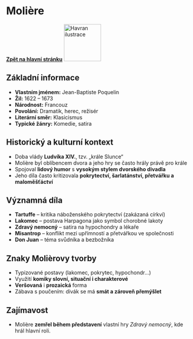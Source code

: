 # Molière

[**Zpět na hlavní stránku**](https://github.com/ruzovybanan1254/maturita2025/blob/main/ustni/CJ/README.md)
<img src="https://encrypted-tbn3.gstatic.com/licensed-image?q=tbn:ANd9GcSggfiFfZj8EnYsXuaaiIh-htjvMEi67dkrEAxIArLoKZ9d3IRPPj_PUhjETJXr-C6HkkUfb4cK_zfuclc" alt="Havran ilustrace" width="100"/>

## Základní informace
- **Vlastním jménem:** Jean-Baptiste Poquelin  
- **Žil:** 1622 – 1673  
- **Národnost:** Francouz  
- **Povolání:** Dramatik, herec, režisér  
- **Literární směr:** Klasicismus  
- **Typické žánry:** Komedie, satira

## Historický a kulturní kontext
- Doba vlády **Ludvíka XIV.**, tzv. „krále Slunce“
- Molière byl oblíbencem dvora a jeho hry se často hrály právě pro krále
- Spojoval **lidový humor** s **vysokým stylem dvorského divadla**
- Jeho díla často kritizovala **pokrytectví, šarlatánství, přetvářku a maloměšťáctví**

## Významná díla
- **Tartuffe** – kritika náboženského pokrytectví (zakázaná církví)
- **Lakomec** – postava Harpagona jako symbol chorobné lakoty
- **Zdravý nemocný** – satira na hypochondry a lékaře
- **Misantrop** – konflikt mezi upřímností a přetvářkou ve společnosti
- **Don Juan** – téma svůdníka a bezbožníka

## Znaky Molièrovy tvorby
- Typizované postavy (lakomec, pokrytec, hypochondr…)
- Využití **komiky slovní, situační i charakterové**
- **Veršovaná** i **prozaická** forma
- Zábava s poučením: divák se má **smát a zároveň přemýšlet**

## Zajímavost
- Molière **zemřel během představení** vlastní hry *Zdravý nemocný*, kde hrál hlavní roli.
